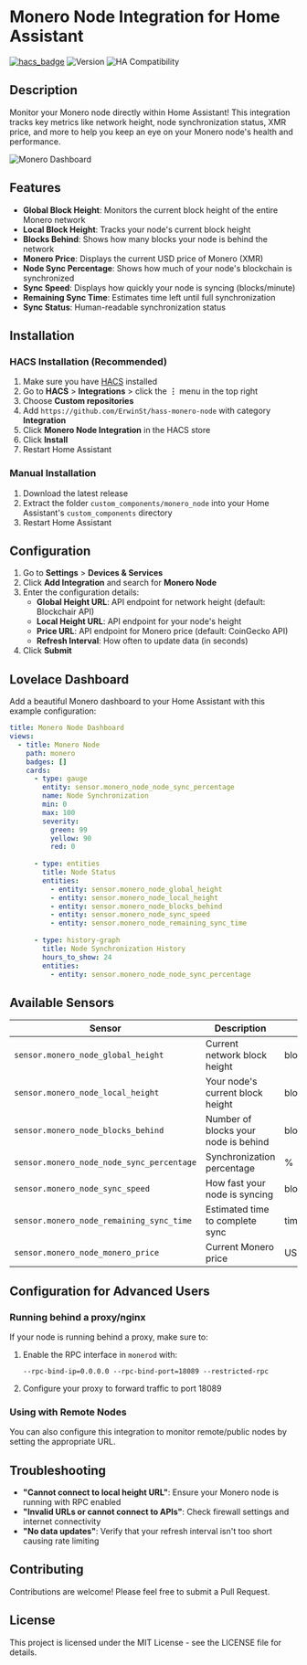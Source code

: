 # Monero Node Integration for Home Assistant

[![hacs_badge](https://img.shields.io/badge/HACS-Default-orange.svg)](https://github.com/custom-components/hacs)
![Version](https://img.shields.io/badge/version-1.1.0-blue.svg)
![HA Compatibility](https://img.shields.io/badge/Home%20Assistant-2023.10.0+-brightgreen)

## Description

Monitor your Monero node directly within Home Assistant! This integration tracks key metrics like network height, node synchronization status, XMR price, and more to help you keep an eye on your Monero node's health and performance.

![Monero Dashboard](https://raw.githubusercontent.com/ErwinSt/hass-monero-node/main/images/dashboard_example.png)

## Features

- **Global Block Height**: Monitors the current block height of the entire Monero network
- **Local Block Height**: Tracks your node's current block height
- **Blocks Behind**: Shows how many blocks your node is behind the network
- **Monero Price**: Displays the current USD price of Monero (XMR)
- **Node Sync Percentage**: Shows how much of your node's blockchain is synchronized
- **Sync Speed**: Displays how quickly your node is syncing (blocks/minute)
- **Remaining Sync Time**: Estimates time left until full synchronization
- **Sync Status**: Human-readable synchronization status

## Installation

### HACS Installation (Recommended)

1. Make sure you have [HACS](https://hacs.xyz/) installed
2. Go to **HACS** > **Integrations** > click the **⋮** menu in the top right
3. Choose **Custom repositories**
4. Add `https://github.com/ErwinSt/hass-monero-node` with category **Integration**
5. Click **Monero Node Integration** in the HACS store
6. Click **Install**
7. Restart Home Assistant

### Manual Installation

1. Download the latest release
2. Extract the folder `custom_components/monero_node` into your Home Assistant's `custom_components` directory
3. Restart Home Assistant

## Configuration

1. Go to **Settings** > **Devices & Services**
2. Click **Add Integration** and search for **Monero Node**
3. Enter the configuration details:
   - **Global Height URL**: API endpoint for network height (default: Blockchair API)
   - **Local Height URL**: API endpoint for your node's height
   - **Price URL**: API endpoint for Monero price (default: CoinGecko API) 
   - **Refresh Interval**: How often to update data (in seconds)
4. Click **Submit**

## Lovelace Dashboard

Add a beautiful Monero dashboard to your Home Assistant with this example configuration:

```yaml
title: Monero Node Dashboard
views:
  - title: Monero Node
    path: monero
    badges: []
    cards:
      - type: gauge
        entity: sensor.monero_node_node_sync_percentage
        name: Node Synchronization
        min: 0
        max: 100
        severity:
          green: 99
          yellow: 90
          red: 0
      
      - type: entities
        title: Node Status
        entities:
          - entity: sensor.monero_node_global_height
          - entity: sensor.monero_node_local_height
          - entity: sensor.monero_node_blocks_behind
          - entity: sensor.monero_node_sync_speed
          - entity: sensor.monero_node_remaining_sync_time
      
      - type: history-graph
        title: Node Synchronization History
        hours_to_show: 24
        entities:
          - entity: sensor.monero_node_node_sync_percentage
```

## Available Sensors

| Sensor | Description | Unit |
|--------|-------------|------|
| `sensor.monero_node_global_height` | Current network block height | blocks |
| `sensor.monero_node_local_height` | Your node's current block height | blocks |
| `sensor.monero_node_blocks_behind` | Number of blocks your node is behind | blocks |
| `sensor.monero_node_node_sync_percentage` | Synchronization percentage | % |
| `sensor.monero_node_sync_speed` | How fast your node is syncing | blocks/min |
| `sensor.monero_node_remaining_sync_time` | Estimated time to complete sync | time |
| `sensor.monero_node_monero_price` | Current Monero price | USD |

## Configuration for Advanced Users

### Running behind a proxy/nginx

If your node is running behind a proxy, make sure to:

1. Enable the RPC interface in `monerod` with:
   ```
   --rpc-bind-ip=0.0.0.0 --rpc-bind-port=18089 --restricted-rpc
   ```
2. Configure your proxy to forward traffic to port 18089

### Using with Remote Nodes

You can also configure this integration to monitor remote/public nodes by setting the appropriate URL.

## Troubleshooting

- **"Cannot connect to local height URL"**: Ensure your Monero node is running with RPC enabled
- **"Invalid URLs or cannot connect to APIs"**: Check firewall settings and internet connectivity
- **"No data updates"**: Verify that your refresh interval isn't too short causing rate limiting

## Contributing

Contributions are welcome! Please feel free to submit a Pull Request.

## License

This project is licensed under the MIT License - see the LICENSE file for details.
